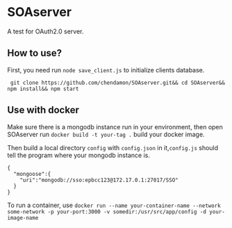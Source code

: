# SOAserver
A test for OAuth2.0 server.

## How to use?

First, you need run `node save_client.js` to initialize clients database.

` git clone https://github.com/chendamon/SOAserver.git&&
   cd SOAserver&&
   npm install&&
   npm start`

## Use with docker

Make sure there is a mongodb instance run in your environment, then open SOAserver run `docker build -t your-tag .` build your docker image.

Then build a local directory `config` with `config.json` in it,`config.js` should tell the program where your mongodb instance is.
```
{
  "mongoose":{
    "uri":"mongodb://sso:epbcc123@172.17.0.1:27017/SSO"
  }
}
```

To run a container, use `docker run --name your-container-name --network some-network -p your-port:3000 -v somedir:/usr/src/app/config -d your-image-name`
